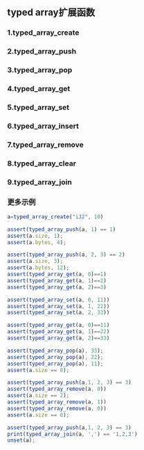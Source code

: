 ## typed array扩展函数

### 1.typed\_array\_create
### 2.typed\_array\_push
### 3.typed\_array\_pop
### 4.typed\_array\_get
### 5.typed\_array\_set
### 6.typed\_array\_insert
### 7.typed\_array\_remove
### 8.typed\_array\_clear
### 9.typed\_array\_join

### 更多示例

```js
a=typed_array_create("i32", 10)

assert(typed_array_push(a, 1) == 1)
assert(a.size, 1);
assert(a.bytes, 4);

assert(typed_array_push(a, 2, 3) == 2)
assert(a.size, 3);
assert(a.bytes, 12);
assert(typed_array_get(a, 0)==1)
assert(typed_array_get(a, 1)==2)
assert(typed_array_get(a, 2)==3)

assert(typed_array_set(a, 0, 11))
assert(typed_array_set(a, 1, 22))
assert(typed_array_set(a, 2, 33))

assert(typed_array_get(a, 0)==11)
assert(typed_array_get(a, 1)==22)
assert(typed_array_get(a, 2)==33)

assert(typed_array_pop(a), 33);
assert(typed_array_pop(a), 22);
assert(typed_array_pop(a), 11);
assert(a.size == 0);

assert(typed_array_push(a,1, 2, 3) == 3)
assert(typed_array_remove(a, 0))
assert(a.size == 2);
assert(typed_array_remove(a, 1))
assert(typed_array_remove(a, 0))
assert(a.size == 0);

assert(typed_array_push(a,1, 2, 3) == 3)
print(typed_array_join(a, ',') == '1,2,3')
unset(a);
```
